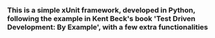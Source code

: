 ### This is a simple xUnit framework, developed in Python, following the example in Kent Beck's book 'Test Driven Development: By Example', with a few extra functionalities
